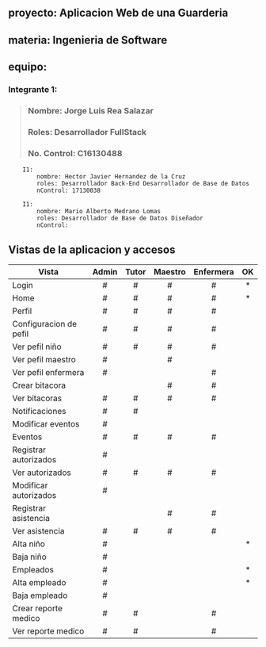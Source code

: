 ## proyecto: Aplicacion Web de una Guarderia
## materia: Ingenieria de Software
## equipo: 
### Integrante 1: 
> ### Nombre: Jorge Luis Rea Salazar
> ### Roles: Desarrollador FullStack
> ### No. Control: C16130488
        
        I1: 
            nombre: Hector Javier Hernandez de la Cruz
            roles: Desarrollador Back-End Desarrollador de Base de Datos
            nControl: 17130038
        
        I1: 
            nombre: Mario Alberto Medrano Lomas
            roles: Desarrollador de Base de Datos Diseñador
            nControl: 
        
## Vistas de la aplicacion y accesos

| Vista | Admin | Tutor | Maestro | Enfermera |OK|
|-|:-:|:-:|:-:|:-:|:-:|
|Login                  |#|#|#|#|*
|Home                   |#|#|#|#|*
|Perfil                 |#|#|#|#|
|Configuracion de pefil |#|#|#|#|
|Ver pefil niño         |#|#|#|#|
|Ver pefil maestro      |#| |#| |
|Ver pefil enfermera    |#| | |#|
|Crear bitacora         | | |#|#|
|Ver bitacoras          |#|#|#|#|
|Notificaciones         |#|#| | |
|Modificar eventos      |#| | | |
|Eventos                |#|#|#|#|
|Registrar autorizados  |#| | | |
|Ver autorizados        |#|#|#|#|
|Modificar autorizados  |#| | | |
|Registrar asistencia   | | |#|#|
|Ver asistencia         |#|#|#|#|
|Alta niño              |#| | | |*
|Baja niño              |#| | | |
|Empleados              |#| | | |*
|Alta empleado          |#| | | |*
|Baja empleado          |#| | | |
|Crear reporte medico   |#|#| |#|
|Ver reporte medico     |#|#| |#|